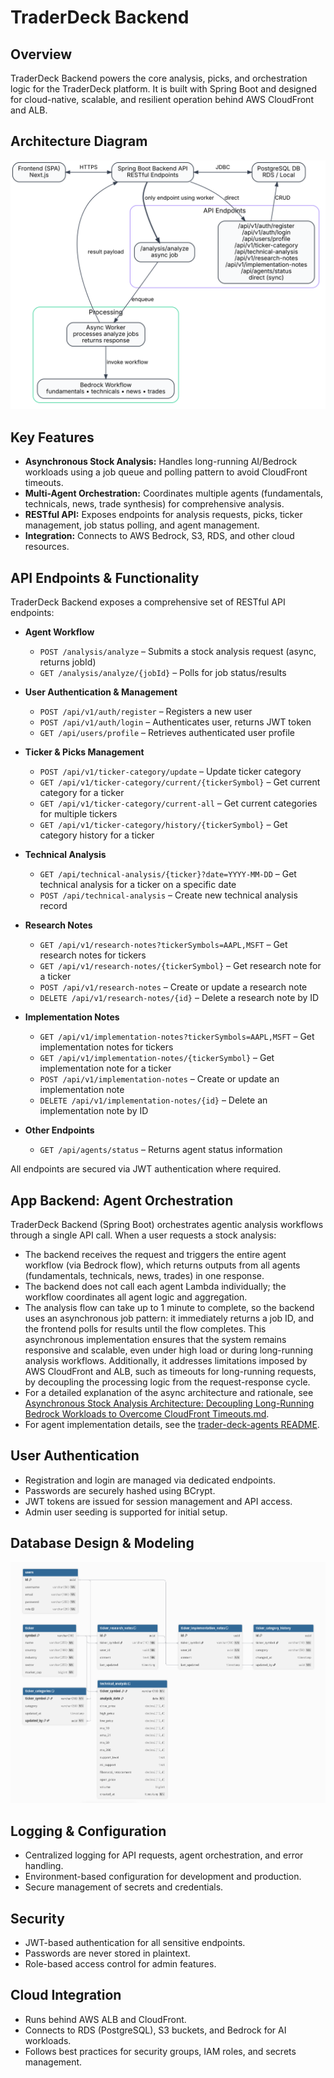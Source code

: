 # TraderDeck Backend

## Overview
TraderDeck Backend powers the core analysis, picks, and orchestration logic for the TraderDeck platform. It is built with Spring Boot and designed for cloud-native, scalable, and resilient operation behind AWS CloudFront and ALB.

## Architecture Diagram
![Backend Architecture Diagram](./traderdeck-backend-architecture.svg)

## Key Features
- **Asynchronous Stock Analysis:** Handles long-running AI/Bedrock workloads using a job queue and polling pattern to avoid CloudFront timeouts.
- **Multi-Agent Orchestration:** Coordinates multiple agents (fundamentals, technicals, news, trade synthesis) for comprehensive analysis.
- **RESTful API:** Exposes endpoints for analysis requests, picks, ticker management, job status polling, and agent management.
- **Integration:** Connects to AWS Bedrock, S3, RDS, and other cloud resources.

## API Endpoints & Functionality

TraderDeck Backend exposes a comprehensive set of RESTful API endpoints:

- **Agent Workflow**
  - `POST /analysis/analyze` – Submits a stock analysis request (async, returns jobId)
  - `GET /analysis/analyze/{jobId}` – Polls for job status/results

- **User Authentication & Management**
  - `POST /api/v1/auth/register` – Registers a new user
  - `POST /api/v1/auth/login` – Authenticates user, returns JWT token
  - `GET /api/users/profile` – Retrieves authenticated user profile

- **Ticker & Picks Management**
  - `POST /api/v1/ticker-category/update` – Update ticker category
  - `GET /api/v1/ticker-category/current/{tickerSymbol}` – Get current category for a ticker
  - `GET /api/v1/ticker-category/current-all` – Get current categories for multiple tickers
  - `GET /api/v1/ticker-category/history/{tickerSymbol}` – Get category history for a ticker

- **Technical Analysis**
  - `GET /api/technical-analysis/{ticker}?date=YYYY-MM-DD` – Get technical analysis for a ticker on a specific date
  - `POST /api/technical-analysis` – Create new technical analysis record

- **Research Notes**
  - `GET /api/v1/research-notes?tickerSymbols=AAPL,MSFT` – Get research notes for tickers
  - `GET /api/v1/research-notes/{tickerSymbol}` – Get research note for a ticker
  - `POST /api/v1/research-notes` – Create or update a research note
  - `DELETE /api/v1/research-notes/{id}` – Delete a research note by ID

- **Implementation Notes**
  - `GET /api/v1/implementation-notes?tickerSymbols=AAPL,MSFT` – Get implementation notes for tickers
  - `GET /api/v1/implementation-notes/{tickerSymbol}` – Get implementation note for a ticker
  - `POST /api/v1/implementation-notes` – Create or update an implementation note
  - `DELETE /api/v1/implementation-notes/{id}` – Delete an implementation note by ID

- **Other Endpoints**
  - `GET /api/agents/status` – Returns agent status information

All endpoints are secured via JWT authentication where required.

## App Backend: Agent Orchestration
TraderDeck Backend (Spring Boot) orchestrates agentic analysis workflows through a single API call. When a user requests a stock analysis:
- The backend receives the request and triggers the entire agent workflow (via Bedrock flow), which returns outputs from all agents (fundamentals, technicals, news, trades) in one response.
- The backend does not call each agent Lambda individually; the workflow coordinates all agent logic and aggregation.
- The analysis flow can take up to 1 minute to complete, so the backend uses an asynchronous job pattern: it immediately returns a job ID, and the frontend polls for results until the flow completes.
This asynchronous implementation ensures that the system remains responsive and scalable, even under high load or during long-running analysis workflows. Additionally, it addresses limitations imposed by AWS CloudFront and ALB, such as timeouts for long-running requests, by decoupling the processing logic from the request-response cycle.
- For a detailed explanation of the async architecture and rationale, see [Asynchronous Stock Analysis Architecture: Decoupling Long-Running Bedrock Workloads to Overcome CloudFront Timeouts.md](Asynchronous%20Stock%20Analysis%20Architecture:%20Decoupling%20Long-Running%20Bedrock%20Workloads%20to%20Overcome%20CloudFront%20Timeouts.md).
- For agent implementation details, see the [trader-deck-agents README](../trader-deck-agents/README.md).

## User Authentication
- Registration and login are managed via dedicated endpoints.
- Passwords are securely hashed using BCrypt.
- JWT tokens are issued for session management and API access.
- Admin user seeding is supported for initial setup.

## Database Design & Modeling

![Database Schema](./traderdeck-db-ERD.png)

## Logging & Configuration
- Centralized logging for API requests, agent orchestration, and error handling.
- Environment-based configuration for development and production.
- Secure management of secrets and credentials.

## Security
- JWT-based authentication for all sensitive endpoints.
- Passwords are never stored in plaintext.
- Role-based access control for admin features.

## Cloud Integration
- Runs behind AWS ALB and CloudFront.
- Connects to RDS (PostgreSQL), S3 buckets, and Bedrock for AI workloads.
- Follows best practices for security groups, IAM roles, and secrets management.

